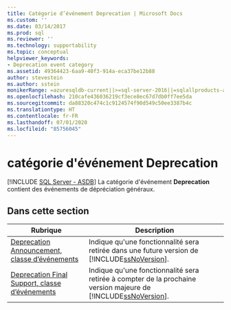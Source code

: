 ```yaml
---
title: Catégorie d’événement Deprecation | Microsoft Docs
ms.custom: ''
ms.date: 03/14/2017
ms.prod: sql
ms.reviewer: ''
ms.technology: supportability
ms.topic: conceptual
helpviewer_keywords:
- Deprecation event category
ms.assetid: 49364423-6aa9-40f3-914a-eca37be12b88
author: stevestein
ms.author: sstein
monikerRange: =azuresqldb-current||>=sql-server-2016||=sqlallproducts-allversions||>=sql-server-linux-2017||=azuresqldb-mi-current
ms.openlocfilehash: 210cafe436036219cf3ece8ec67d7db0ff7ee5da
ms.sourcegitcommit: da88320c474c1c9124574f90d549c50ee3387b4c
ms.translationtype: HT
ms.contentlocale: fr-FR
ms.lasthandoff: 07/01/2020
ms.locfileid: "85756045"
---
```

# <a name="deprecation-event-category"></a>catégorie d'événement Deprecation
[!INCLUDE [SQL Server - ASDB](../../includes/applies-to-version/sql-asdb.md)]
  La catégorie d'événement **Deprecation** contient des événements de dépréciation généraux.  
  
## <a name="in-this-section"></a>Dans cette section  
  
|Rubrique|Description|  
|-----------|-----------------|  
|[Deprecation Announcement, classe d’événements](../../relational-databases/event-classes/deprecation-announcement-event-class.md)|Indique qu'une fonctionnalité sera retirée dans une future version de [!INCLUDE[ssNoVersion](../../includes/ssnoversion-md.md)].|  
|[Deprecation Final Support, classe d’événements](../../relational-databases/event-classes/deprecation-final-support-event-class.md)|Indique qu'une fonctionnalité sera retirée à compter de la prochaine version majeure de [!INCLUDE[ssNoVersion](../../includes/ssnoversion-md.md)].|  
  
  
